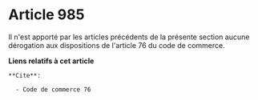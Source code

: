 # Article 985

Il n'est apporté par les articles précédents de la présente section aucune dérogation aux dispositions de l'article 76 du
code de commerce.

**Liens relatifs à cet article**

	**Cite**:

	  - Code de commerce 76
